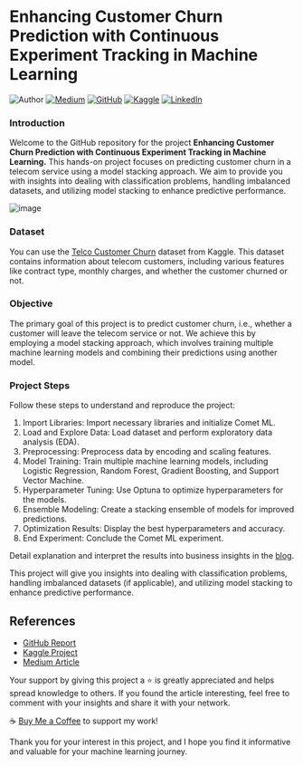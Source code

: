 # Enhancing Customer Churn Prediction with Continuous Experiment Tracking in Machine Learning

![Author](https://img.shields.io/badge/Author-Nhi%20Yen-brightgreen)
[![Medium](https://img.shields.io/badge/Medium-Follow%20Me-blue)](https://medium.com/@nhiyen)
[![GitHub](https://img.shields.io/badge/GitHub-Follow%20Me-lightgrey)](https://github.com/nhiyen95)
[![Kaggle](https://img.shields.io/badge/Kaggle-Follow%20Me-orange)](https://www.kaggle.com/nhiyen95)
[![LinkedIn](https://img.shields.io/badge/LinkedIn-Connect%20with%20Me-informational)](https://www.linkedin.com/in/nhiyen95/)

### Introduction

Welcome to the GitHub repository for the project **Enhancing Customer Churn Prediction with Continuous Experiment Tracking in Machine Learning.** This hands-on project focuses on predicting customer churn in a telecom service using a model stacking approach. We aim to provide you with insights into dealing with classification problems, handling imbalanced datasets, and utilizing model stacking to enhance predictive performance.

![image](https://github.com/yennhi95zz/customer-churn-prediction-with-model-stacking/assets/88694623/efcf31b8-169c-41e5-8fdf-a4072a0d8864)


### Dataset

You can use the [Telco Customer Churn](https://www.kaggle.com/nhiyen95/telco-customer-churn) dataset from Kaggle. This dataset contains information about telecom customers, including various features like contract type, monthly charges, and whether the customer churned or not.

### Objective

The primary goal of this project is to predict customer churn, i.e., whether a customer will leave the telecom service or not. We achieve this by employing a model stacking approach, which involves training multiple machine learning models and combining their predictions using another model.

### Project Steps

Follow these steps to understand and reproduce the project:

1. Import Libraries: Import necessary libraries and initialize Comet ML.
2. Load and Explore Data: Load dataset and perform exploratory data analysis (EDA).
3. Preprocessing: Preprocess data by encoding and scaling features.
4. Model Training: Train multiple machine learning models, including Logistic Regression, Random Forest, Gradient Boosting, and Support Vector Machine.
5. Hyperparameter Tuning: Use Optuna to optimize hyperparameters for the models.
6. Ensemble Modeling: Create a stacking ensemble of models for improved predictions.
7. Optimization Results: Display the best hyperparameters and accuracy.
8. End Experiment: Conclude the Comet ML experiment.

Detail explanation and interpret the results into business insights in the [blog](https://medium.com/@yennhi95zz/a-hands-on-project-enhancing-customer-churn-prediction-with-continuous-experiment-tracking-in-77aeaff242f7).

This project will give you insights into dealing with classification problems, handling imbalanced datasets (if applicable), and utilizing model stacking to enhance predictive performance.

## References

- [GitHub Report](https://github.com/yennhi95zz/customer-churn-prediction-with-model-stacking)
- [Kaggle Project](https://www.kaggle.com/nhiyen/customer-churn-prediction-with-model-stacking)
- [Medium Article](https://medium.com/@yennhi95zz/a-hands-on-project-enhancing-customer-churn-prediction-with-continuous-experiment-tracking-in-77aeaff242f7)

Your support by giving this project a ⭐ is greatly appreciated and helps spread knowledge to others. If you found the article interesting, feel free to comment with your insights and share it with your network.

☕ [Buy Me a Coffee](https://paypal.me/yennhi95zz) to support my work!

Thank you for your interest in this project, and I hope you find it informative and valuable for your machine learning journey.

